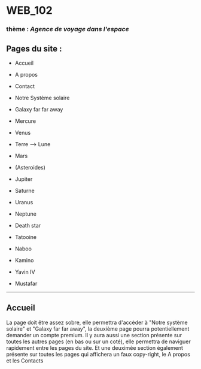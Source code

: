 # WEB_102

### thème : *Agence de voyage dans l'espace*

## Pages du site : 
- Accueil
- A propos
- Contact
- Notre Système solaire
- Galaxy far far away


- Mercure
- Venus
- Terre --> Lune
- Mars
- (Asteroides)
- Jupiter
- Saturne
- Uranus
- Neptune  

  
- Death star
- Tatooine
- Naboo
- Kamino
- Yavin IV
- Mustafar
---  
## Accueil  

La page doit être assez sobre, elle permettra d'accèder à "Notre système solaire" et "Galaxy far far away", 
la deuxième page pourra potentiellement demander un compte premium.
Il y aura aussi une section présente sur toutes les autres pages (en bas ou sur un coté), elle permettra de naviguer rapidement entre les pages du site. 
Et une deuximèe section également présente sur toutes les pages qui affichera un faux copy-right, le A propos et les Contacts
